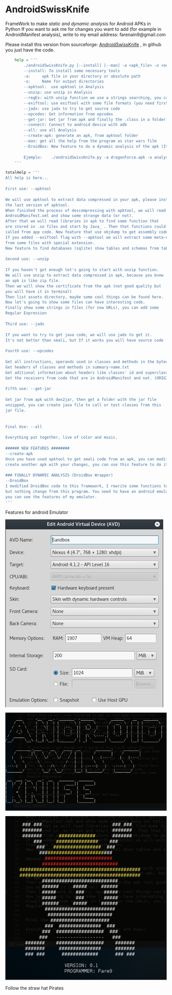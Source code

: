 # AndroidSwissKnife

<p>
FrameWork to make <em>static and dynamic analysis</em> for Android APKs in Python
If you want to ask me for changes you want to add (for example in AndroidManifest analysis), 
write to my email address: farenain9@gmail.com
</p>

<p> Please install this version from sourceforge: <a href="https://sourceforge.net/projects/androidswissknife/files/AndroidSwissKnife.zip/download">AndroidSwissKnife</a> , in github you just have the code.
</p>


```python
    help = '''
        ./androidSwissKnife.py [--install] [--man] -a <apk_file> -o <output_directories_name> [--apktool] [--unzip] [--regEx <"regular Expression">] [--exiftool] [--jadx] [--opcodes] [--all] [--create-apk -f <folder from apktool> -apk <name for apk>] [--connect <IP:port>] [--DroidBox]
        --install: To install some necessary tools
        -a:     apk file in your directory or absolute path
        -o:     Name for output directories
        --apktool:  use apktool in Analysis
        --unzip: use unzip in Analysis
        --regEx: with unzip function we use a strings searching, you can add a regular Expression (by default URLs and Java Classes)
        --exiftool: use exiftool with some file formats (you need first --apktool)
        --jadx: use jadx to try to get source code
        --opcodes: Get information from opcodes
        --get-jar: Get jar from apk and finally the .class in a folder
        --connect: Connect to android device with adb
        --all: use all Analysis
        --create-apk: generate an apk, from apktool folder
        --man: get all the help from the program as star wars film
        --DroidBox: New feature to do a dynamic analysis of the apk (It's a "wrapper" of droidbox with Burpsuite)

        Ejemplo:    ./androidSwissKnife.py -a dragonForce.apk -o analysis_dragon --apktool
    '''
```

```python
totalHelp = '''
All help is here...

First use: --apktool

We will use apktool to extract data compressed in your apk, please install
the last version of apktool.
When finished the process of descompressing with apktool, we will read the
AndroidManifest.xml and show some strange data (or not).
After that we will read libraries in apk to find some function that
are stored in .so files and start by Java_ . Then that functions could be
called from app code. New feature that use objdump to get assembly code.
If you added --exiftool flag with --apktool we will extract some meta-data
from some files with special extension.
New feature to find databases (sqlite) show tables and schemas from tables.

Second use: --unzip

If you haven't got enough let's going to start with unzip function.
We will use unzip to extract data compressed in apk, because you know
an apk is like zip file.
Then we will show the certificate from the apk (not good quality but
you will have it in terminal)
Then list assets directory, maybe some cool things can be found here.
Now let's going to show some files can have interesting code.
Finally show some strings in files (for now URLs), you can add some
Regular Expression

Third use: --jadx

If you want to try to get java code, we will use jadx to get it. 
It's not better than smali, but If it works you will have source code

Fourth use: --opcodes

Get all instructions, operands used in classes and methods in the bytecode in opcode-name.txt
Get headers of classes and methods in summary-name.txt
Get aditional information about headers like classes' id and superclasses... in sumaryDetails-name.txt
Get the receivers from code that are in AndroidManifest and not. (ORIGINAL IDEA: https://github.com/AndroidWordMalware/malware-samples/blob/master/tools/receiversFinder.py)

Fifth use: --get-jar

Get jar from apk with dex2jar, then get a folder with the jar file
unzipped, you can create java file to call or test classes from this 
jar file.


Final Use: --all

Everything put together, live of color and music.

###### NEW FEATURES ########
--create-apk
Once you have used apktool to get smali code from an apk, you can modify it, and finally
create another apk with your changes, you can use this feature to do it.

### FINALLY DYNAMIC ANALYSIS (DroidBox Wrapper)
--DroidBox
I modified DroidBox code to this framework, I rewrite some functions to work in python3
but nothing change from this program. You need to have an android emulator, in Readme.md
you can see the features of my emulator.
'''


```

Features for android Emulator
<p></p>
<p></p>

<img src="./anemf.png" />
<p></p>
<img src="./ASKN.png" width="672"/>
<p></p>
<img src="./StrawHat.png" width="516"/>


Follow the straw hat Pirates
